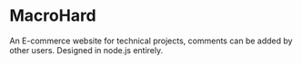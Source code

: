 # MacroHard
An E-commerce website for technical projects, comments can be added by other users. Designed in node.js entirely.
